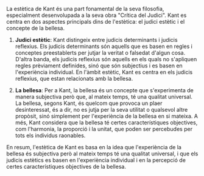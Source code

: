 
La estètica de Kant és una part fonamental de la seva filosofia, especialment desenvolupada a la seva obra "Crítica del Judici". Kant es centra en dos aspectes principals dins de l'estètica: el judici estètic i el concepte de la bellesa.

1. **Judici estètic**: Kant distingeix entre judicis determinants i judicis reflexius. Els judicis determinants són aquells que es basen en regles i conceptes preestablerts per jutjar la veritat o falsedat d'algun cosa. D'altra banda, els judicis reflexius són aquells en els quals no s'apliquen regles prèviament definides, sinó que són subjectius i es basen en l'experiència individual. En l'àmbit estètic, Kant es centra en els judicis reflexius, que estan relacionats amb la bellesa.

2. **La bellesa**: Per a Kant, la bellesa és un concepte que s'experimenta de manera subjectiva però que, al mateix temps, té una qualitat universal. La bellesa, segons Kant, és quelcom que provoca un plaer desinteressat, és a dir, no es jutja per la seva utilitat o qualsevol altre propòsit, sinó simplement per l'experiència de la bellesa en si mateixa. A més, Kant considera que la bellesa té certes característiques objectives, com l'harmonia, la proporció i la unitat, que poden ser percebudes per tots els individus raonables.

En resum, l'estètica de Kant es basa en la idea que l'experiència de la bellesa és subjectiva però al mateix temps té una qualitat universal, i que els judicis estètics es basen en l'experiència individual i en la percepció de certes característiques objectives de la bellesa.
